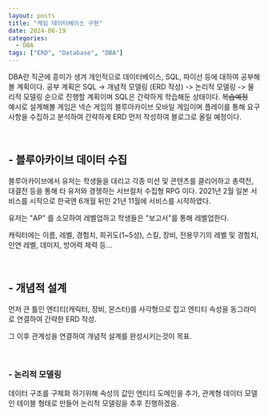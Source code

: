 ```yaml
---
layout: posts
title: "게임 데이터베이스 구현"
date: 2024-06-19
categories:
  - DBA
tags: ["ERD", "Database", "DBA"]
---
```


DBA란 직군에 흥미가 생겨 개인적으로 데이터베이스, SQL, 파이선 등에 대하여 공부해볼 계획이다.
공부 계획은 SQL -> 개념적 모델링 (ERD 작성) -> 논리적 모델링  -> 물리적 모델링 순으로 진행할 계획이며 SQL은 간략하게 학습해둔 상태이다. ~~복습예정~~
<br>
예시로 설계해볼 게임은 넥슨 게임의 블루아카이브 모바일 게임이며 플레이를 통해 요구사항을 수집하고 분석하여 간략하게 ERD 먼저 작성하여 블로그로 올릴 예정이다.

<br>

## - 블루아카이브 데이터 수집

블루아카이브에서 유저는 학생들을 대리고 각종 미션 및 콘텐츠를 클리어하고 총력전, 대결전 등을 통해 타 유저와 경쟁하는 서브컬처 수집형 RPG 이다. 2021년 2월 일본 서비스를 시작으로 한국엔 6개월 뒤인 21년 11월에 서비스를 시작하였다.

유저는 "AP" 를 소모하여 레벨업하고 학생들은 "보고서"를 통해 레벨업한다.

캐릭터에는 이름, 레벨, 경험치, 희귀도(1~5성), 스킬, 장비, 전용무기의 레벨 및 경험치, 인연 레벨, 데미지, 방어력 체력 등...

<br>

## - 개념적 설계

먼저 큰 틀인 엔티티(캐릭터, 장비, 몬스터)를 사각형으로 잡고 엔티티 속성을 동그라미로 연결하여 간략한 ERD 작성.

그 이후 관계성을 연결하여 개념적 설계를 완성시키는것이 목표.

<br>

### - 논리적 모델링

데이터 구조를 구체화 하기위해 속성의 값인 엔티티 도메인을 추가, 관계형 데이터 모델인 테이블 형태로 만들어 논리적 모델링을 추후 진행하겠음.
